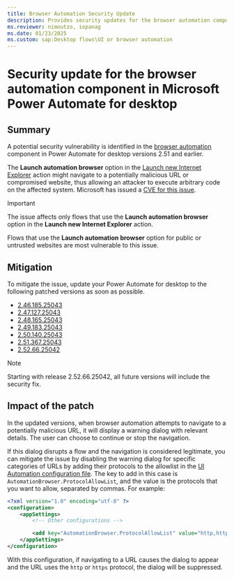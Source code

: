 ```yaml
---
title: Browser Automation Security Update
description: Provides security updates for the browser automation component in Microsoft Power Automate for desktop.
ms.reviewer: nimoutzo, iopanag
ms.date: 01/23/2025
ms.custom: sap:Desktop flows\UI or browser automation
---
```

# Security update for the browser automation component in Microsoft Power Automate for desktop

## Summary

A potential security vulnerability is identified in the [browser automation](/power-automate/desktop-flows/actions-reference/webautomation) component in Power Automate for desktop versions 2.51 and earlier.

The **Launch automation browser** option in the [Launch new Internet Explorer](/power-automate/desktop-flows/actions-reference/webautomation#launchinternetexplorerbase) action might navigate to a potentially malicious URL or compromised website, thus allowing an attacker to execute arbitrary code on the affected system. Microsoft has issued a [CVE for this issue](https://msrc.microsoft.com/update-guide/advisory/CVE-2025-21187).

> [!IMPORTANT]
> The issue affects only flows that use the **Launch automation browser** option in the **Launch new Internet Explorer** action.
>
> Flows that use the **Launch automation browser** option for public or untrusted websites are most vulnerable to this issue.

## Mitigation

To mitigate the issue, update your Power Automate for desktop to the following patched versions as soon as possible.

- [2.46.185.25043](https://go.microsoft.com/fwlink/?linkid=2300767)
- [2.47.127.25043](https://go.microsoft.com/fwlink/?linkid=2300573)
- [2.48.165.25043](https://go.microsoft.com/fwlink/?linkid=2300574)
- [2.49.183.25043](https://go.microsoft.com/fwlink/?linkid=2300662)
- [2.50.140.25043](https://go.microsoft.com/fwlink/?linkid=2300768)
- [2.51.367.25043](https://go.microsoft.com/fwlink/?linkid=2300789)
- [2.52.66.25042](https://go.microsoft.com/fwlink/?linkid=2304734)

> [!NOTE]
> Starting with release 2.52.66.25042, all future versions will include the security fix.

## Impact of the patch

In the updated versions, when browser automation attempts to navigate to a potentially malicious URL, it will display a warning dialog with relevant details. The user can choose to continue or stop the navigation.

If this dialog disrupts a flow and the navigation is considered legitimate, you can mitigate the issue by disabling the warning dialog for specific categories of URLs by adding their protocols to the allowlist in the [UI Automation configuration file](desktop-application-crashes-ui-automation.md#how-to-create-the-configuration-file). The key to add in this case is `AutomationBrowser.ProtocolAllowList`, and the value is the protocols that you want to allow, separated by commas. For example:

```xml
<?xml version="1.0" encoding="utf-8" ?>
<configuration>
    <appSettings>
        <!-- Other configurations -->

        <add key="AutomationBrowser.ProtocolAllowList" value="http,https" />
    </appSettings>
</configuration>
```

With this configuration, if navigating to a URL causes the dialog to appear and the URL uses the `http` or `https` protocol, the dialog will be suppressed.
